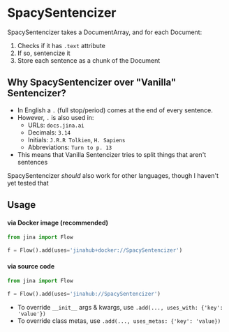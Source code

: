 # SpacySentencizer

SpacySentencizer takes a DocumentArray, and for each Document:

1. Checks if it has `.text` attribute
2. If so, sentencize it
3. Store each sentence as a chunk of the Document

## Why SpacySentencizer over "Vanilla" Sentencizer?

- In English a `.` (full stop/period) comes at the end of every sentence.
- However, `.` is also used in:
  - URLs: `docs.jina.ai`
  - Decimals: `3.14`
  - Initials: `J.R.R Tolkien`, `H. Sapiens`
  - Abbreviations: `Turn to p. 13`
- This means that Vanilla Sentencizer tries to split things that aren't sentences

SpacySentencizer *should* also work for other languages, though I haven't yet tested that

## Usage

#### via Docker image (recommended)

```python
from jina import Flow
	
f = Flow().add(uses='jinahub+docker://SpacySentencizer')
```

#### via source code

```python
from jina import Flow
	
f = Flow().add(uses='jinahub://SpacySentencizer')
```

- To override `__init__` args & kwargs, use `.add(..., uses_with: {'key': 'value'})`
- To override class metas, use `.add(..., uses_metas: {'key': 'value})`
